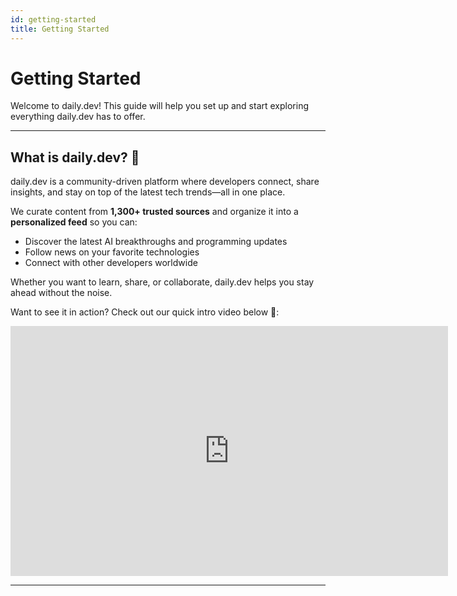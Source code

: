 ```yaml
---
id: getting-started
title: Getting Started
---
```


# Getting Started

Welcome to daily.dev! This guide will help you set up and start exploring everything daily.dev has to offer.  

---

## What is daily.dev? 🤔

daily.dev is a community-driven platform where developers connect, share insights, and stay on top of the latest tech trends—all in one place.  

We curate content from **1,300+ trusted sources** and organize it into a **personalized feed** so you can:  

- Discover the latest AI breakthroughs and programming updates  
- Follow news on your favorite technologies  
- Connect with other developers worldwide  

Whether you want to learn, share, or collaborate, daily.dev helps you stay ahead without the noise.  

Want to see it in action? Check out our quick intro video below 🎥:  

<iframe width="700" height="400" src="https://www.youtube.com/embed/igZCEr3HwCg" frameborder="0" allow="accelerometer; autoplay; encrypted-media; gyroscope; picture-in-picture" allowfullscreen title="Introduction video for daily.dev"></iframe>

---
